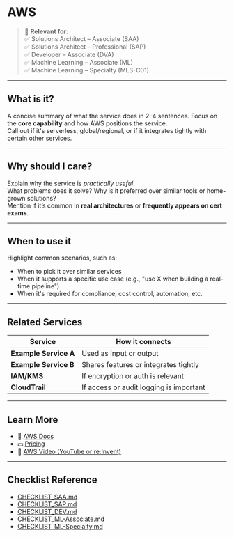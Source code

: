 # AWS <Service Name>

> 🔖 **Relevant for**:  
> ✅ Solutions Architect – Associate (SAA)  
> ✅ Solutions Architect – Professional (SAP)  
> ✅ Developer – Associate (DVA)  
> ✅ Machine Learning – Associate (ML)  
> ✅ Machine Learning – Specialty (MLS-C01)

<!-- Only include the certs that apply. You can remove others if not relevant. -->

---

## What is it?

A concise summary of what the service does in 2–4 sentences. Focus on the **core capability** and how AWS positions the service.  
Call out if it's serverless, global/regional, or if it integrates tightly with certain other services.

---

## Why should I care?

Explain why the service is *practically useful*.  
What problems does it solve? Why is it preferred over similar tools or home-grown solutions?  
Mention if it’s common in **real architectures** or **frequently appears on cert exams**.

---

## When to use it

Highlight common scenarios, such as:

- When to pick it over similar services
- When it supports a specific use case (e.g., "use X when building a real-time pipeline")
- When it's required for compliance, cost control, automation, etc.

---

## Related Services

| Service | How it connects |
|---------|------------------|
| **Example Service A** | Used as input or output |
| **Example Service B** | Shares features or integrates tightly |
| **IAM/KMS** | If encryption or auth is relevant |
| **CloudTrail** | If access or audit logging is important |

---

## Learn More

- 📘 [AWS Docs](https://docs.aws.amazon.com/)
- 💵 [Pricing](https://aws.amazon.com/)
- 🎥 [AWS Video (YouTube or re:Invent)](https://www.youtube.com/)

---

## Checklist Reference

- [CHECKLIST_SAA.md](../CERTIFICATION_GUIDES/CHECKLIST_SAA.md)  
- [CHECKLIST_SAP.md](../CERTIFICATION_GUIDES/CHECKLIST_SAP.md)  
- [CHECKLIST_DEV.md](../CERTIFICATION_GUIDES/CHECKLIST_DEV.md)  
- [CHECKLIST_ML-Associate.md](../CERTIFICATION_GUIDES/CHECKLIST_ML-Associate.md)  
- [CHECKLIST_ML-Specialty.md](../CERTIFICATION_GUIDES/CHECKLIST_ML-Specialty.md)

<!-- Include only the relevant checklist links -->
